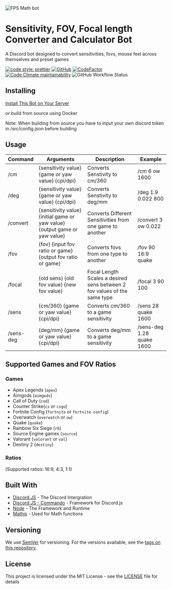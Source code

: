 <img alt='FPS Math bot' src='https://cdn.discordapp.com/avatars/792712521546465301/a8176886ccd814f17b4c5a98b62e185a.png?size=256' style='display: block; margin-left: auto; margin-right: auto;'>

# Sensitivity, FOV, Focal length Converter and Calculator Bot

A Discord bot designed to convert sensitivities, fovs, mouse feel across themselves and preset games

[![code style: prettier](https://img.shields.io/badge/code_style-prettier-ff69b4.svg?style=flat-square)](https://github.com/prettier/prettier)
[![GitHub](https://img.shields.io/github/license/AnimaFPS/FPSMath?style=flat-square)](https://github.com/AnimaFPS/FPSMath/blob/main/LICENSE)
[![CodeFactor](https://www.codefactor.io/repository/github/animafps/fpsmath/badge/main?style=flat-square)](https://www.codefactor.io/repository/github/animafps/fpsmath/overview/main)
[![Code Climate maintainability](https://img.shields.io/codeclimate/maintainability/AnimaFPS/FPSMath?style=flat-square)](https://codeclimate.com/github/AnimaFPS/FPSMath)
![GitHub Workflow Status](https://img.shields.io/github/workflow/status/AnimaFPS/FPSMath/CI?logo=github&style=flat-square)

## Installing

[Install This Bot on Your Server](https://discordapp.com/api/oauth2/authorize?client_id=792712521546465301&scope=bot&permissions=10240)

or build from source using Docker

Note: When building from source you have to input your own discord token in /src/config.json before building

## Usage

| Command  | Arguments                                                                  | Description                                                              | Example             |
| -------- | -------------------------------------------------------------------------- | ------------------------------------------------------------------------ | ------------------- |
| /cm      | {sensitivity value} {game or yaw value} {cpi/dpi}                          | Converts Senstivity to cm/360                                            | /cm 6 ow 1600       |
| /deg     | {sensitivity value} {game or yaw value} {cpi/dpi}                          | Converts Senstivity to deg/mm                                            | /deg 1.9 0.022 800  |
| /convert | {sensitivity value} {initial game or yaw value} {output game or yaw value} | Converts Different Sensitivities from one game to another                | /convert 3 ow 0.022 |
| /fov     | {fov} {input fov ratio or game} {output fov ratio or game}                 | Converts fovs from one type to another                                   | /fov 90 16:9 quake  |
| /focal   | {old sens} {old fov value} {new fov value}                                 | Focal Length Scales a desired sens between 2 fov values of the same type | /focal 3 90 100     |
| /sens    | {cm/360} {game or yaw value} {cpi/dpi}                                     | Converts cm/360 to a game sensitivity                                    | /sens 28 quake 1600  |
| /sens-deg| {deg/mm} {game or yaw value} {cpi/dpi}                                     | Converts deg/mm to a game sensitivity                                    | /sens-deg 1.28 quake 1600  |

## Supported Games and FOV Ratios

### Games

- Apex Legends (`apex`)
- Aimgods (`aimgods`)
- Call of Duty (`cod`)
- Counter Strike(`cs` or `csgo`)
- Fortnite Config (`fortnite` or `fortnite-config`)
- Overwatch (`overwatch` or `ow`)
- Quake (`quake`)
- Rainbow Six Siege (`r6`)
- Source Engine games (`source`)
- Valorant (`valorant` or `val`)
- Destiny 2 (`destiny`)

### Ratios

(Supported ratios: 16:9, 4:3, 1:1)

## Built With

- [Discord.JS](https://github.com/discordjs/discord.js) - The Discord Intergration
- [Discord.JS - Commando](https://github.com/discordjs/commando) - Framework for Discord.js
- [Node](https://nodejs.org/) - The Framework and Runtime
- [Mathjs](https://mathjs.org/) - Used for Math functions

## Versioning

We use [SemVer](http://semver.org/) for versioning. For the versions available, see the [tags on this repository](https://github.com/AnimaFPS/FPSMath/tags).

## License

This project is licensed under the MIT License - see the [LICENSE](LICENSE) file for details
